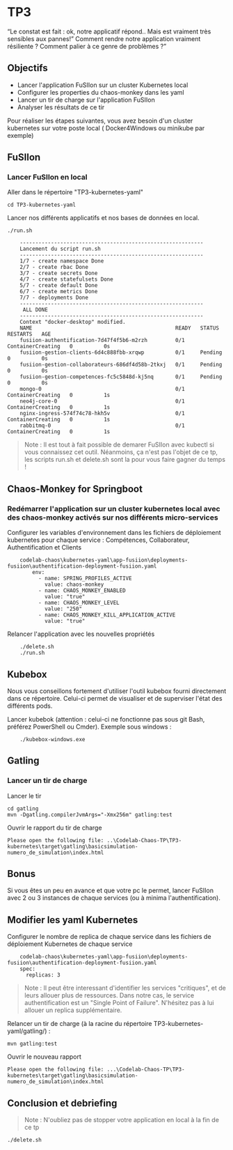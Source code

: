 # TP3

“Le constat est fait : ok, notre applicatif répond.. Mais est vraiment très sensibles aux pannes!” Comment rendre notre application vraiment résiliente ? Comment palier à ce genre de problèmes ?”

## Objectifs

* Lancer l'application FuSIIon sur un cluster Kubernetes local
* Configurer les properties du chaos-monkey dans les yaml
* Lancer un tir de charge sur l'application FuSIIon
* Analyser les résultats de ce tir

Pour réaliser les étapes suivantes, vous avez besoin d'un cluster kubernetes sur votre poste local ( Docker4Windows ou minikube par exemple)


## FuSIIon

### Lancer FuSIIon en local

Aller dans le répertoire "TP3-kubernetes-yaml"

```shell
cd TP3-kubernetes-yaml
```

Lancer nos différents applicatifs  et nos bases de données en local.

```shell
./run.sh

    -----------------------------------------------------------
    Lancement du script run.sh
    -----------------------------------------------------------
    1/7 - create namespace Done
    2/7 - create rbac Done
    3/7 - create secrets Done
    4/7 - create statefulsets Done
    5/7 - create default Done
    6/7 - create metrics Done
    7/7 - deployments Done
    -----------------------------------------------------------
     ALL DONE
    -----------------------------------------------------------
    Context "docker-desktop" modified.
    NAME                                              READY   STATUS              RESTARTS   AGE
    fusiion-authentification-7d47f4f5b6-m2rzh         0/1     ContainerCreating   0          0s
    fusiion-gestion-clients-6d4c888fbb-xrqwp          0/1     Pending             0          0s
    fusiion-gestion-collaborateurs-686df4d58b-2tkxj   0/1     Pending             0          0s
    fusiion-gestion-competences-fc5c5848d-kj5nq       0/1     Pending             0          0s
    mongo-0                                           0/1     ContainerCreating   0          1s
    neo4j-core-0                                      0/1     ContainerCreating   0          1s
    nginx-ingress-574f74c78-hkh5v                     0/1     ContainerCreating   0          1s
    rabbitmq-0                                        0/1     ContainerCreating   0          1s
```

> Note : Il est tout à fait possible de demarer FuSIIon avec kubectl si vous connaissez cet outil. Néanmoins, ça n'est pas l'objet de ce tp, les scripts run.sh et delete.sh sont la pour vous faire gagner du temps !

 
 ## Chaos-Monkey for Springboot
 
 ### Redémarrer l'application sur un cluster kubernetes local avec des chaos-monkey activés sur nos différents micro-services 

Configurer les variables d'environnement dans les fichiers de déploiement kubernetes pour chaque service : Compétences, Collaborateur, Authentification et Clients

```shell
    codelab-chaos\kubernetes-yaml\app-fusiion\deployments-fusiion\authentification-deployment-fusiion.yaml
        env:
          - name: SPRING_PROFILES_ACTIVE
            value: chaos-monkey
          - name: CHAOS_MONKEY_ENABLED
            value: "true"
          - name: CHAOS_MONKEY_LEVEL
            value: "250"
          - name: CHAOS_MONKEY_KILL_APPLICATION_ACTIVE
            value: "true"          
```          

Relancer l'application avec les nouvelles propriétés

```shell
    ./delete.sh
    ./run.sh
```
## Kubebox

Nous vous conseillons fortement d'utiliser l'outil kubebox fourni directement dans ce répertoire. Celui-ci permet de visualiser et de superviser l'état des différents pods.

Lancer kubebok (attention : celui-ci ne fonctionne pas sous git Bash, préférez PowerShell ou Cmder).
Exemple sous windows :
```shell
    ./kubebox-windows.exe
```

## Gatling

### Lancer un tir de charge

Lancer le tir

```shell
cd gatling
mvn -Dgatling.compilerJvmArgs="-Xmx256m" gatling:test
```

Ouvrir le rapport du tir de charge 

```shell
Please open the following file: ..\Codelab-Chaos-TP\TP3-kubernetes\target\gatling\basicsimulation-numero_de_simulation\index.html
```

## Bonus

Si vous êtes un peu en avance et que votre pc le permet, lancer FuSIIon avec 2 ou 3 instances de chaque services (ou à minima l'authentification).

## Modifier les yaml Kubernetes

Configurer le nombre de replica de chaque service dans les fichiers de déploiement Kubernetes de chaque service
```shell
    codelab-chaos\kubernetes-yaml\app-fusiion\deployments-fusiion\authentification-deployment-fusiion.yaml
    spec:
      replicas: 3
```       

> Note : Il peut être interessant d'identifier les services "critiques", et de leurs allouer plus de ressources. Dans notre cas, le service authentification est un "Single Point of Failure". N'hésitez pas à lui allouer un replica supplémentaire.

Relancer un tir de charge (à la racine du répertoire TP3-kubernetes-yaml/gatling/) :

```shell
mvn gatling:test
```

Ouvrir le nouveau rapport 

```shell
Please open the following file: ...\Codelab-Chaos-TP\TP3-kubernetes\target\gatling\basicsimulation-numero_de_simulation\index.html
```

## Conclusion et debriefing

> Note : N'oubliez pas de stopper votre application en local à la fin de ce tp

```shell
./delete.sh
```
